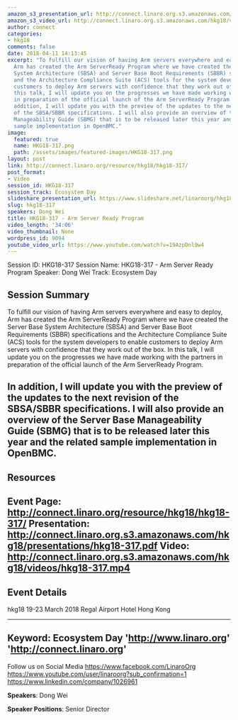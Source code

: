 ```yaml
---
amazon_s3_presentation_url: http://connect.linaro.org.s3.amazonaws.com/hkg18/presentations/hkg18-317.pdf
amazon_s3_video_url: http://connect.linaro.org.s3.amazonaws.com/hkg18/videos/hkg18-317.mp4
author: connect
categories:
- hkg18
comments: false
date: 2018-04-11 14:13:45
excerpt: "To fulfill our vision of having Arm servers everywhere and easy to deploy,
  Arm has created the Arm ServerReady Program where we have created the Server Base
  System Architecture (SBSA) and Server Base Boot Requirements (SBBR) specifications
  and the Architecture Compliance Suite (ACS) tools for the system developers to enable
  customers to deploy Arm servers with confidence that they work out of the box. In
  this talk, I will update you on the progresses we have made working with the partners
  in preparation of the official launch of the Arm ServerReady Program.\n\n \n\nIn
  addition, I will update you with the preview of the updates to the next revision
  of the SBSA/SBBR specifications. I will also provide an overview of the Server Base
  Manageability Guide (SBMG) that is to be released later this year and the related
  sample implementation in OpenBMC."
image:
  featured: true
  name: HKG18-317.png
  path: /assets/images/featured-images/HKG18-317.png
layout: post
link: http://connect.linaro.org/resource/hkg18/hkg18-317/
post_format:
- Video
session_id: HKG18-317
session_track: Ecosystem Day
slideshare_presentation_url: https://www.slideshare.net/linaroorg/hkg18317-arm-server-ready-program
slug: hkg18-317
speakers: Dong Wei
title: HKG18-317 - Arm Server Ready Program
video_length: '34:06'
video_thumbnail: None
wordpress_id: 9094
youtube_video_url: https://www.youtube.com/watch?v=19AzpDnl9w4
---
```


Session ID: HKG18-317
Session Name: HKG18-317 - Arm Server Ready Program
Speaker: Dong Wei
Track: Ecosystem Day


## Session Summary
To fulfill our vision of having Arm servers everywhere and easy to deploy, Arm has created the Arm ServerReady Program where we have created the Server Base System Architecture (SBSA) and Server Base Boot Requirements (SBBR) specifications and the Architecture Compliance Suite (ACS) tools for the system developers to enable customers to deploy Arm servers with confidence that they work out of the box. In this talk, I will update you on the progresses we have made working with the partners in preparation of the official launch of the Arm ServerReady Program.

 

In addition, I will update you with the preview of the updates to the next revision of the SBSA/SBBR specifications. I will also provide an overview of the Server Base Manageability Guide (SBMG) that is to be released later this year and the related sample implementation in OpenBMC.
---------------------------------------------------
## Resources
Event Page: http://connect.linaro.org/resource/hkg18/hkg18-317/
Presentation: http://connect.linaro.org.s3.amazonaws.com/hkg18/presentations/hkg18-317.pdf
Video: http://connect.linaro.org.s3.amazonaws.com/hkg18/videos/hkg18-317.mp4
 ---------------------------------------------------
## Event Details
hkg18
19-23 March 2018 
Regal Airport Hotel Hong Kong

---------------------------------------------------
Keyword: Ecosystem Day
'http://www.linaro.org'
'http://connect.linaro.org'
---------------------------------------------------
Follow us on Social Media
https://www.facebook.com/LinaroOrg
https://www.youtube.com/user/linaroorg?sub_confirmation=1
https://www.linkedin.com/company/1026961

**Speakers**: Dong Wei

**Speaker Positions**: Senior Director